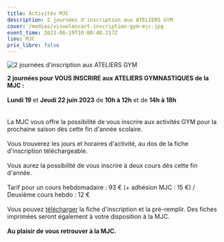 ```yaml
---
title: Activités MJC
description: 2 journées d'inscription aux ATELIERS GYM
cover: /medias/visuelencart-inscription-gym-mjc.jpg
event_time: 2023-06-19T10:00:40.217Z
lieu: MJC
prix_libre: false
---
```

![2 journées d'inscription aux ATELIERS GYM](/medias/visuelencart-inscription-gym-mjc.jpg "Activités MJC")

**2 journées pour VOUS INSCRIRE aux ATELIERS GYMNASTIQUES de la MJC :**\
\
**Lundi 19** et **Jeudi 22 juin 2023** de **10h à 12h** et de **14h à 18h**\
\
\
La MJC vous offre la possibilité de vous inscrire aux activités GYM pour la prochaine saison dès cette fin d'année scolaire.\
\
Vous trouverez les jours et horaires d'activité, au dos de la fiche d'inscription téléchargeable.\
\
Vous aurez la possibilité de vous inscrire à deux cours dès cette fin d'année.\
\
Tarif pour un cours hebdomadaire : 93 € (+ adhésion MJC : 15 €) / Deuxième cours hebdo : 12 €\
\
Vous pouvez [télécharger](https://www.mjcmorlaix.com/documents/) la fiche d'inscription et la pré-remplir. Des fiches imprimées seront également à votre disposition à la MJC.\
\
**Au plaisir de vous retrouver à la MJC.**